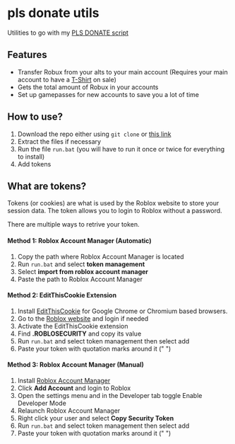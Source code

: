 # pls donate utils
Utilities to go with my [PLS DONATE script](https://github.com/tzechco/roblox-scripts/tree/main/PLS%20DONATE)

## Features
- Transfer Robux from your alts to your main account (Requires your main account to have a [T-Shirt](https://www.roblox.com/develop?View=2) on sale)
- Gets the total amount of Robux in your accounts
- Set up gamepasses for new accounts to save you a lot of time


## How to use?
1. Download the repo either using `git clone` or [this link](https://github.com/tzechco/pls-donate-utils/archive/refs/heads/main.zip)
2. Extract the files if necessary
3. Run the file `run.bat` (you will have to run it once or twice for everything to install)
4. Add tokens


## What are tokens?
Tokens (or cookies) are what is used by the Roblox website to store your session data. The token allows you to login to Roblox without a password.

There are multiple ways to retrive your token.
#### Method 1: Roblox Account Manager (Automatic)
1. Copy the path where Roblox Account Manager is located
2. Run `run.bat` and select **token management** 
3. Select **import from roblox account manager**
4. Paste the path to Roblox Account Manager

#### Method 2: EditThisCookie Extension
1. Install [EditThisCookie](https://chrome.google.com/webstore/detail/editthiscookie/fngmhnnpilhplaeedifhccceomclgfbg) for Google Chrome or Chromium based browsers.
2. Go to the [Roblox website](https://www.roblox.com) and login if needed
3. Activate the EditThisCookie extension
4. Find **.ROBLOSECURITY** and copy its value
5. Run `run.bat` and select token management then select add
6. Paste your token with quotation marks around it (" ")

#### Method 3: Roblox Account Manager (Manual)
1. Install [Roblox Account Manager](https://github.com/ic3w0lf22/Roblox-Account-Manager)
2. Click **Add Account** and login to Roblox
3. Open the settings menu and in the Developer tab toggle Enable Developer Mode
4. Relaunch Roblox Account Manager
5. Right click your user and select **Copy Security Token**
6. Run `run.bat` and select token management then select add
7. Paste your token with quotation marks around it (" ")
